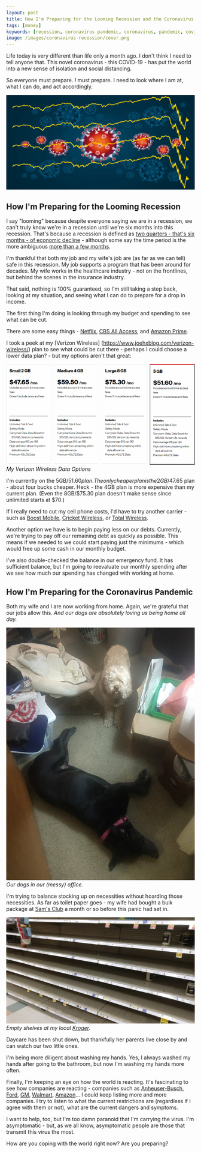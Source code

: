 ```yaml
---
layout: post
title: How I'm Preparing for the Looming Recession and the Coronavirus Pandemic
tags: [money]
keywords: [recession, coronavirus pandemic, coronavirus, pandemic, covid-19]
image: /images/coronavirus-recession/cover.png
---
```


Life today is very different than life only a month ago. I don't think I need to tell anyone that. This novel coronavirus - this COVID-19 - has put the world into a new sense of isolation and social distancing.

So everyone must prepare. *I* must prepare. I need to look where I am at, what I can do, and act accordingly.

![Coronaviri with the DOW Chart Overlaid](/images/coronavirus-recession/cover.png)

## How I'm Preparing for the Looming Recession

I say "looming" because despite everyone saying we are in a recession, we can't truly know we're in a recession until we're six months into this recession. That's because a recession is defined as [two quarters - that's six months - of economic decline](http://news.bbc.co.uk/2/hi/business/7495340.stm) - although some say the time period is the more ambiguous [more than a few months](https://www.nber.org/cycles/jan08bcdc_memo.html).

I'm thankful that both my job and my wife's job are (as far as we can tell) safe in this recession. My job supports a program that has been around for decades. My wife works in the healthcare industry - not on the frontlines, but behind the scenes in the insurance industry.

That said, nothing is 100% guaranteed, so I'm still taking a step back, looking at my situation, and seeing what I can do to prepare for a drop in income.

The first thing I'm doing is looking through my budget and spending to see what can be cut. 

There are some easy things - [Netflix](https://www.netflix.com/), [CBS All Access](https://www.cbs.com/all-access/), and [Amazon Prime](https://amzn.to/33SoL7H).

I took a peek at my [Verizon Wireless] (https://www.joehxblog.com/verizon-wireless/) plan to see what could be cut there - perhaps I could choose a lower data plan? - but my options aren't that great:

![My Verizon Wireless Data Options](/images/coronavirus-recession/verizon-wireless-options.png)
*My Verizon Wireless Data Options*

I'm currently on the 5GB/$51.60 plan. The only cheaper plan is the 2GB/$47.65 plan - about four bucks cheaper. Heck - the 4GB plan is more expensive than my current plan. (Even the 8GB/$75.30 plan doesn't make sense since unlimited starts at $70.)

If I really need to cut my cell phone costs, I'd have to try another carrier - such as [Boost Mobile](https://www.boostmobile.com/), [Cricket Wireless](https://www.cricketwireless.com/), or [Total Wireless](https://www.totalwireless.com/).

Another option we have is to begin paying less on our debts. Currently, we're trying to pay off our remaining debt as quickly as possible. This means if we needed to we could start paying just the minimums - which would free up some cash in our monthly budget.

I've also double-checked the balance in our emergency fund. It has sufficient balance, but I'm going to reevaluate our monthly spending after we see how much our spending has changed with working at home.

## How I'm Preparing for the Coronavirus Pandemic

Both my wife and I are now working from home. Again, we're grateful that our jobs allow this. *And our dogs are absolutely loving us being home all day.*

![Our dogs in our (messy) office.](/images/coronavirus-recession/dogs-in-our-office.jpg)
*Our dogs in our (messy) office.*

I'm trying to balance stocking up on necessities without hoarding those necessities. As far as toilet paper goes - my wife had bought a bulk package at [Sam's Club](https://www.samsclub.com/) a month or so before this panic had set in.

![Empty shelves at my local Kroger.](/images/coronavirus-recession/empty-shelves.jpg)
*Empty shelves at my local [Kroger](https://www.kroger.com/).*

Daycare has been shut down, but thankfully her parents live close by and can watch our two little ones.

I'm being more diligent about washing my hands. Yes, I always washed my hands after going to the bathroom, but now I'm washing my hands more often.

Finally, I'm keeping an eye on how the world is reacting. It's fascinating to see how companies are reacting - companies such as [Anheuser-Busch](https://www.anheuser-busch.com/newsroom/2020/03/anheuser-busch-will-redirect-sports-entertainment-investments.html), [Ford](https://media.ford.com/content/fordmedia/fna/us/en/news/2020/03/24/ford-3m-ge-uaw-respirators-ventilators.html), [GM](https://www.gm.com/coronavirus.html), [Walmart](https://corporate.walmart.com/coronavirus), [Amazon](https://blog.aboutamazon.com/company-news/amazons-actions-to-help-employees-communities-and-customers-affected-by-covid-19)... I could keep listing more and more companies. I try to listen to what the current restrictions are (regardless if I agree with them or not), what are the current dangers and symptoms.

I want to help, too, but I'm too damn paranoid that I'm carrying the virus. I'm asymptomatic - but, as we all know, asymptomatic people are those that transmit this virus the most.

How are you coping with the world right now? Are you preparing?